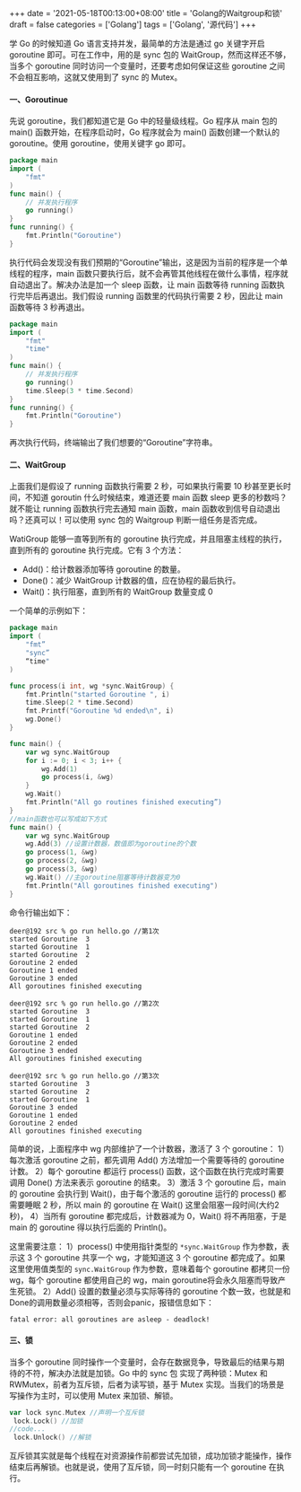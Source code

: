 +++
date = '2021-05-18T00:13:00+08:00'
title = 'Golang的Waitgroup和锁'
draft = false
categories = ['Golang']
tags = ['Golang', '源代码']
+++

学 Go 的时候知道 Go 语言支持并发，最简单的方法是通过 go 关键字开启 goroutine 即可。可在工作中，用的是 sync 包的 WaitGroup，然而这样还不够，当多个 goroutine 同时访问一个变量时，还要考虑如何保证这些 goroutine 之间不会相互影响，这就又使用到了 sync 的 Mutex。

#### 一、Goroutinue
先说 goroutine，我们都知道它是 Go 中的轻量级线程。Go 程序从 main 包的 main() 函数开始，在程序启动时，Go 程序就会为 main() 函数创建一个默认的 goroutine。使用 goroutine，使用关键字 go 即可。
```go
package main
import (
    "fmt"
)
func main() {
    // 并发执行程序
    go running()
}
func running() {
    fmt.Println("Goroutine")
}
```
执行代码会发现没有我们预期的“Goroutine”输出，这是因为当前的程序是一个单线程的程序，main 函数只要执行后，就不会再管其他线程在做什么事情，程序就自动退出了。解决办法是加一个 sleep 函数，让 main 函数等待 running 函数执行完毕后再退出。我们假设 running 函数里的代码执行需要 2 秒，因此让 main 函数等待 3 秒再退出。
```go
package main
import (
    "fmt"
    "time"
)
func main() {
    // 并发执行程序
    go running()
    time.Sleep(3 * time.Second)
}
func running() {
    fmt.Println("Goroutine")
}
```
再次执行代码，终端输出了我们想要的“Goroutine”字符串。

#### 二、WaitGroup
上面我们是假设了 running 函数执行需要 2 秒，可如果执行需要 10 秒甚至更长时间，不知道 goroutin 什么时候结束，难道还要 main 函数 sleep 更多的秒数吗？就不能让 running 函数执行完去通知 main 函数，main 函数收到信号自动退出吗？还真可以！可以使用 sync 包的 Waitgroup 判断一组任务是否完成。

WatiGroup 能够一直等到所有的 goroutine 执行完成，并且阻塞主线程的执行，直到所有的 goroutine 执行完成。它有 3 个方法：
* Add()：给计数器添加等待 goroutine 的数量。
* Done()：减少 WaitGroup 计数器的值，应在协程的最后执行。
* Wait()：执行阻塞，直到所有的 WaitGroup 数量变成 0

一个简单的示例如下：
```go
package main 
import ( 
    "fmt” 
    "sync” 
    “time"
) 

func process(i int, wg *sync.WaitGroup) { 
    fmt.Println("started Goroutine ", i) 
    time.Sleep(2 * time.Second) 
    fmt.Printf("Goroutine %d ended\n", i) 
    wg.Done() 
} 

func main() { 
    var wg sync.WaitGroup 
    for i := 0; i < 3; i++ { 
        wg.Add(1) 
        go process(i, &wg) 
    } 
    wg.Wait() 
    fmt.Println("All go routines finished executing”) 
}
//main函数也可以写成如下方式
func main() {
    var wg sync.WaitGroup
    wg.Add(3) //设置计数器，数值即为goroutine的个数
    go process(1, &wg)
    go process(2, &wg)
    go process(3, &wg)
    wg.Wait() //主goroutine阻塞等待计数器变为0
    fmt.Println("All goroutines finished executing")
}
```
命令行输出如下：
```
deer@192 src % go run hello.go //第1次
started Goroutine  3
started Goroutine  1
started Goroutine  2
Goroutine 2 ended
Goroutine 1 ended
Goroutine 3 ended
All goroutines finished executing

deer@192 src % go run hello.go //第2次
started Goroutine  3
started Goroutine  1
started Goroutine  2
Goroutine 1 ended
Goroutine 2 ended
Goroutine 3 ended
All goroutines finished executing

deer@192 src % go run hello.go //第3次
started Goroutine  3
started Goroutine  2
started Goroutine  1
Goroutine 3 ended
Goroutine 1 ended
Goroutine 2 ended
All goroutines finished executing
```
简单的说，上面程序中 wg 内部维护了一个计数器，激活了 3 个 goroutine：
1）每次激活 goroutine 之前，都先调用 Add() 方法增加一个需要等待的 goroutine 计数。
2）每个 goroutine 都运行 process() 函数，这个函数在执行完成时需要调用 Done() 方法来表示 goroutine 的结束。
3）激活 3 个 goroutine 后，main 的 goroutine 会执行到 Wait()，由于每个激活的 goroutine 运行的 process() 都需要睡眠 2 秒，所以 main 的 goroutine 在 Wait() 这里会阻塞一段时间(大约2秒)，
4）当所有 goroutine 都完成后，计数器减为 0，Wait() 将不再阻塞，于是 main 的 goroutine 得以执行后面的 Println()。

这里需要注意：
1）process() 中使用指针类型的 `*sync.WaitGroup` 作为参数，表示这 3 个 goroutine 共享一个 wg，才能知道这 3 个 goroutine 都完成了。如果这里使用值类型的 `sync.WaitGroup` 作为参数，意味着每个 goroutine 都拷贝一份 wg，每个 goroutine 都使用自己的 wg，main goroutine将会永久阻塞而导致产生死锁。
2）Add() 设置的数量必须与实际等待的 goroutine 个数一致，也就是和Done的调用数量必须相等，否则会panic，报错信息如下：
```
fatal error: all goroutines are asleep - deadlock!
```

#### 三、锁
当多个 goroutine 同时操作一个变量时，会存在数据竞争，导致最后的结果与期待的不符，解决办法就是加锁。Go 中的 sync 包 实现了两种锁：Mutex 和 RWMutex，前者为互斥锁，后者为读写锁，基于 Mutex 实现。当我们的场景是写操作为主时，可以使用 Mutex 来加锁、解锁。
```go
var lock sync.Mutex //声明一个互斥锁
 lock.Lock() //加锁
//code...
 lock.Unlock() //解锁
```
互斥锁其实就是每个线程在对资源操作前都尝试先加锁，成功加锁才能操作，操作结束后再解锁。也就是说，使用了互斥锁，同一时刻只能有一个 goroutine 在执行。
